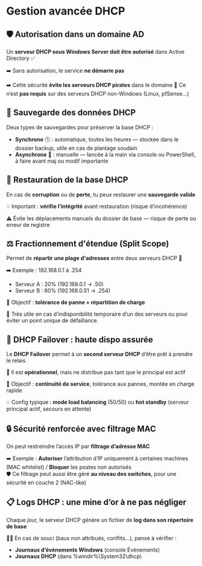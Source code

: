 # Gestion avancée DHCP

## **🛡️ Autorisation dans un domaine AD**

Un **serveur DHCP sous Windows Server doit être autorisé** dans Active Directory ✅

➡️ Sans autorisation, le service **ne démarre pas** 

➡️ Cette sécurité **évite les serveurs DHCP pirates** dans le domaine 🔸 Ce n’est **pas requis** sur des serveurs DHCP non-Windows (Linux, pfSense...)



## **💾 Sauvegarde des données DHCP**

Deux types de sauvegardes pour préserver la base DHCP :

- **Synchrone** 🕒 : automatique, toutes les heures — stockée dans le dossier backup, utile en cas de plantage soudain
- **Asynchrone** 📁 : manuelle — lancée à la main via console ou PowerShell, à faire avant maj ou modif importante



## **🔄 Restauration de la base DHCP**

En cas de **corruption** ou de **perte**, tu peux restaurer une **sauvegarde valide** 

💡 Important : **vérifie l’intégrité** avant restauration (risque d'incohérence) 

⚠️ Évite les déplacements manuels du dossier de base — risque de perte ou erreur de registre



## **⚖️ Fractionnement d'étendue (Split Scope)**

Permet de **répartir une plage d'adresses** entre deux serveurs DHCP 🧩

➡️ Exemple : 192.168.0.1 à .254

- Serveur A : 20% (192.168.0.1 → .50)
- Serveur B : 80% (192.168.0.51 → .254)

🎯 Objectif : **tolérance de panne + répartition de charge** 

🧠 Très utile en cas d’indisponibilité temporaire d’un des serveurs ou pour éviter un point unique de défaillance.



## **🤝 DHCP Failover : haute dispo assurée**

Le **DHCP Failover** permet à un **second serveur DHCP** d’être prêt à prendre le relais

🔹 Il est **opérationnel**, mais ne distribue pas tant que le principal est actif 

🎯 Objectif : **continuité de service**, tolérance aux pannes, montée en charge rapide

💡 Config typique : **mode load balancing** (50/50) ou **hot standby** (serveur principal actif, secours en attente)



## **🔒 Sécurité renforcée avec filtrage MAC**

On peut restreindre l’accès IP par **filtrage d’adresse MAC**

➡️ Exemple : **Autoriser** l’attribution d’IP uniquement à certaines machines (MAC whitelist) / **Bloquer** les postes non autorisés  
🛡️ Ce filtrage peut aussi être géré **au niveau des switches**, pour une sécurité en couche 2 (NAC-like)



## **📋 Logs DHCP : une mine d’or à ne pas négliger**

Chaque jour, le serveur DHCP génère un fichier de **log dans son répertoire de base**

🕵️‍♂️ En cas de souci (baux non attribués, conflits...), pense à vérifier :

- **Journaux d’événements Windows** (console Événements)
- **Journaux DHCP** (dans %windir%\System32\dhcp\

